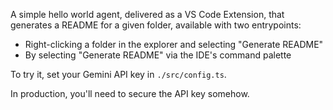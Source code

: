 A simple hello world agent, delivered as a VS Code Extension, that generates
a README for a given folder, available with two entrypoints:

* Right-clicking a folder in the explorer and selecting "Generate README"
* By selecting "Generate README" via the IDE's command palette

To try it, set your Gemini API key in `./src/config.ts`.

In production, you'll need to secure the API key somehow.